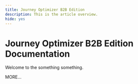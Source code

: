 ```yaml
---
title: Journey Optimizer B2B Edition
description: This is the article overview.
hide: yes
---
```


# Journey Optimizer B2B Edition Documentation

Welcome to the something something.

MORE...
